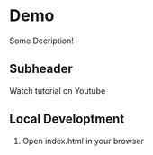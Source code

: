 # Demo

Some Decription!

## Subheader

Watch tutorial on Youtube

## Local Developtment

1. Open index.html in your browser
